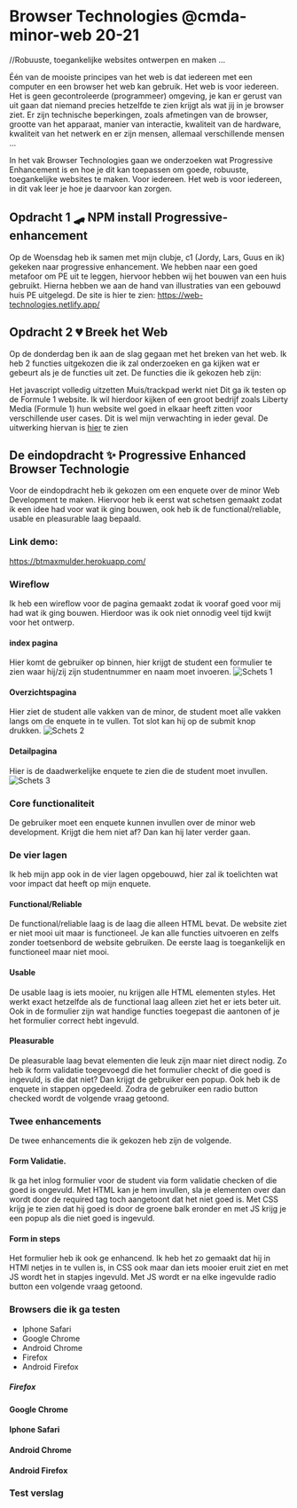 # Browser Technologies @cmda-minor-web 20-21
//Robuuste, toegankelijke websites ontwerpen en maken …

Één van de mooiste principes van het web is dat iedereen met een computer en een browser het web kan gebruik. Het web is voor iedereen. Het is geen gecontroleerde (programmeer) omgeving, je kan er gerust van uit gaan dat niemand precies hetzelfde te zien krijgt als wat jij in je browser ziet. Er zijn technische beperkingen, zoals afmetingen van de browser, grootte van het apparaat, manier van interactie, kwaliteit van de hardware, kwaliteit van het netwerk en er zijn mensen, allemaal verschillende mensen ...

In het vak Browser Technologies gaan we onderzoeken wat Progressive Enhancement is en hoe je dit kan toepassen om goede, robuuste, toegankelijke websites te maken. Voor iedereen. Het web is voor iedereen, in dit vak leer je hoe je daarvoor kan zorgen.


## Opdracht 1 🛹 NPM install Progressive- enhancement 
Op de Woensdag heb ik samen met mijn clubje, c1 (Jordy, Lars, Guus en ik) gekeken naar progressive enhancement. We hebben naar een goed metafoor om PE uit te leggen, hiervoor hebben wij het bouwen van een huis gebruikt. Hierna hebben we aan de hand van illustraties van een gebouwd huis PE uitgelegd.
De site is hier te zien: https://web-technologies.netlify.app/




## Opdracht 2 💔 Breek het Web
Op de donderdag ben ik aan de slag gegaan met het breken van het web. Ik heb 2 functies uitgekozen die ik zal onderzoeken en ga kijken wat er gebeurt als je de functies uit zet. De functies die ik gekozen heb zijn:

Het javascript volledig uitzetten
Muis/trackpad werkt niet Dit ga ik testen op de Formule 1 website. Ik wil hierdoor kijken of een groot bedrijf zoals Liberty Media (Formule 1) hun website wel goed in elkaar heeft zitten voor verschillende user cases. Dit is wel mijn verwachting in ieder geval.
De uitwerking hiervan is [hier](https://github.com/kilroy763/browser-technologies-2021/wiki/Opdracht-2-%F0%9F%92%94-Breek-het-Web)
 te zien

## De eindopdracht ✨ Progressive Enhanced Browser Technologie
Voor de eindopdracht heb ik gekozen om een enquete over de minor Web Development te maken. Hiervoor heb ik eerst wat schetsen gemaakt zodat ik een idee had voor wat ik ging bouwen, ook heb ik de functional/reliable, usable en pleasurable laag bepaald.

### Link demo:
https://btmaxmulder.herokuapp.com/

### Wireflow
Ik heb een wireflow voor de pagina gemaakt zodat ik vooraf goed voor mij had wat ik ging bouwen. Hierdoor was ik ook niet onnodig veel tijd kwijt voor het ontwerp.  
#### index pagina
Hier komt de gebruiker op binnen, hier krijgt de student een formulier te zien waar hij/zij zijn studentnummer en naam moet invoeren.
![Schets 1](https://github.com/kilroy763/browser-technologies-2021/blob/master/docs/img/loginschets.jpg?raw=true)

#### Overzichtspagina 
Hier ziet de student alle vakken van de minor, de student moet alle vakken langs om de enquete in te vullen. Tot slot kan hij op de submit knop drukken.
![Schets 2](https://github.com/kilroy763/browser-technologies-2021/blob/master/docs/img/overviewschets.jpg?raw=true)

#### Detailpagina
Hier is de daadwerkelijke enquete te zien die de student moet invullen.
![Schets 3](https://github.com/kilroy763/browser-technologies-2021/blob/master/docs/img/enqueteschets.jpg?raw=true)

### Core functionaliteit
De gebruiker moet een enquete kunnen invullen over de minor web development. Krijgt die hem niet af? Dan kan hij later verder gaan.

### De vier lagen
Ik heb mijn app ook in de vier lagen opgebouwd, hier zal ik toelichten wat voor impact dat heeft op mijn enquete.
#### Functional/Reliable
De functional/reliable laag is de laag die alleen HTML bevat. De website ziet er niet mooi uit maar is functioneel. Je kan alle functies uitvoeren en zelfs zonder toetsenbord de website gebruiken. De eerste laag is toegankelijk en functioneel maar niet mooi.

#### Usable
De usable laag is iets mooier, nu krijgen alle HTML elementen styles. Het werkt exact hetzelfde als de functional laag alleen ziet het er iets beter uit. Ook in de formulier zijn wat handige functies toegepast die aantonen of je het formulier correct hebt ingevuld.

#### Pleasurable
De pleasurable laag bevat elementen die leuk zijn maar niet direct nodig. Zo heb ik form validatie toegevoegd die het formulier checkt of die goed is ingevuld, is die dat niet? Dan krijgt de gebruiker een popup. Ook heb ik de enquete in stappen opgedeeld. Zodra de gebruiker een radio button checked wordt de volgende vraag getoond. 

### Twee enhancements
De twee enhancements die ik gekozen heb zijn de volgende. 

#### Form Validatie. 
Ik ga het inlog formulier voor de student via form validatie checken of die goed is ongevuld. Met HTML kan je hem invullen, sla je elementen over dan wordt door de required tag toch aangetoont dat het niet goed is. Met CSS krijg je te zien dat hij goed is door de groene balk eronder en met JS krijg je een popup als die niet goed is ingevuld.

#### Form in steps
Het formulier heb ik ook ge enhancend. Ik heb het zo gemaakt dat hij in HTMl netjes in te vullen is, in CSS ook maar dan iets mooier eruit ziet en met JS wordt het in stapjes ingevuld. Met JS wordt er na elke ingevulde radio button een volgende vraag getoond.


### Browsers die ik ga testen
* Iphone Safari
* Google Chrome
* Android Chrome
* Firefox
* Android Firefox

##### Firefox

#### Google Chrome

#### Iphone Safari

#### Android Chrome

#### Android Firefox

### Test verslag
